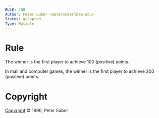 ```yaml
---
RULE: 208
Author: Peter Suber <peters@earlham.edu>
Status: Accepted
Type: Mutable
---
```


# Rule

The winner is the first player to achieve 100 (positive) points.

In mail and computer games, the winner is the first player to achieve 200 (positive) points.

# Copyright

[Copyright](http://legacy.earlham.edu/~peters/copyrite.htm) © 1990, Peter Suber
